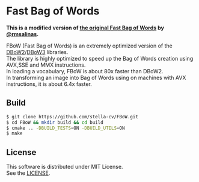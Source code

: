 # Fast Bag of Words

**This is a modified version of [the original Fast Bag of Words](https://github.com/rmsalinas/fbow) by [@rmsalinas](https://github.com/rmsalinas).**

FBoW (Fast Bag of Words) is an extremely optimized version of the [DBoW2](https://github.com/dorian3d/DBoW2)/[DBoW3](https://github.com/rmsalinas/DBow3) libraries.  
The library is highly optimized to speed up the Bag of Words creation using AVX,SSE and MMX instructions.  
In loading a vocabulary, FBoW is about 80x faster than DBoW2.  
In transforming an image into Bag of Words using on machines with AVX instructions, it is about 6.4x faster.  

## Build

```bash
$ git clone https://github.com/stella-cv/FBoW.git
$ cd FBoW && mkdir build && cd build
$ cmake .. -DBUILD_TESTS=ON -DBUILD_UTILS=ON
$ make
```

## License

This software is distributed under MIT License.  
See the [LICENSE](./LICENSE).
